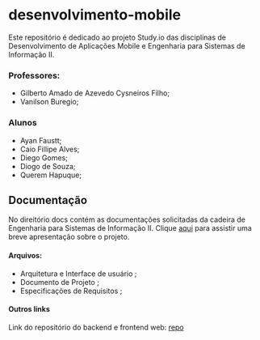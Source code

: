 # desenvolvimento-mobile

Este repositório é dedicado ao projeto Study.io das disciplinas de Desenvolvimento de Aplicações Mobile e Engenharia para Sistemas de Informação II.

### Professores:
 - Gilberto Amado de Azevedo Cysneiros Filho;
 - Vanilson Buregio;

### Alunos
 - Ayan Faustt;
 - Caio Fillipe Alves;
 - Diego Gomes;
 - Diogo de Souza;
 - Querem Hapuque;

## Documentação

No direitório docs contém as documentações solicitadas da cadeira de Engenharia para Sistemas de Informação II. Clique [aqui](https://drive.google.com/file/d/1TbV3nVd7IsR7uuscFiDCvFmC9sSBp6ST/view?usp=sharing) para assistir uma breve apresentação sobre o projeto.

#### Arquivos:
 - Arquitetura e Interface de usuário ;
 - Documento de Projeto ;
 - Especificações de Requisitos ;


#### Outros links
Link do repositório do backend e frontend web: [repo](https://github.com/ayanfaustt/desenvolvimento-web)
